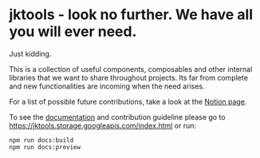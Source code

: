 # jktools - look no further. We have all you will ever need.

Just kidding.

This is a collection of useful components, composables and other internal libraries that we want to share throughout projects.
Its far from complete and new functionalities are incoming when the need arises.

For a list of possible future contributions, take a look at the [Notion page](https://www.notion.so/jkgroup/shared-bits-48e37099b91240acb11dc487e3101068?pvs=4.).

To see the [documentation](https://jktools.storage.googleapis.com/index.html) and contribution guideline please go to https://jktools.storage.googleapis.com/index.html or run:

```
npm run docs:build
npm run docs:preview
```
